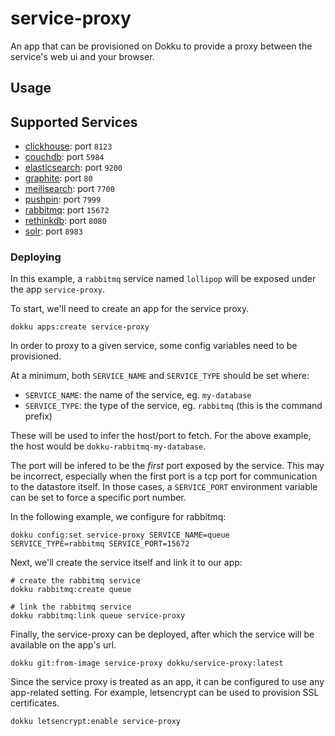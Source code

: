 # service-proxy

An app that can be provisioned on Dokku to provide a proxy between the service's web ui and your browser.

## Usage

## Supported Services

- [clickhouse](https://github.com/dokku/dokku-clickhouse): port `8123`
- [couchdb](https://github.com/dokku/dokku-couchdb): port `5984`
- [elasticsearch](https://github.com/dokku/dokku-elasticsearch): port `9200`
- [graphite](https://github.com/dokku/dokku-graphite): port `80`
- [meilisearch](https://github.com/dokku/dokku-meilisearch): port `7700`
- [pushpin](https://github.com/dokku/dokku-pushpin): port `7999`
- [rabbitmq](https://github.com/dokku/dokku-rabbitmq): port `15672`
- [rethinkdb](https://github.com/dokku/dokku-rethinkdb): port `8080`
- [solr](https://github.com/dokku/dokku-solr): port `8983`

### Deploying

In this example, a `rabbitmq` service named `lollipop` will be exposed under the app `service-proxy`.

To start, we'll need to create an app for the service proxy.

```shell
dokku apps:create service-proxy
```

In order to proxy to a given service, some config variables need to be provisioned.

At a minimum, both `SERVICE_NAME` and `SERVICE_TYPE` should be set where:

- `SERVICE_NAME`: the name of the service, eg. `my-database`
- `SERVICE_TYPE`: the type of the service, eg. `rabbitmq` (this is the command prefix)

These will be used to infer the host/port to fetch. For the above example, the host would be `dokku-rabbitmq-my-database`.

The port will be infered to be the _first_ port exposed by the service. This may be incorrect, especially when the first port is a tcp port for communication to the datastore itself. In those cases, a `SERVICE_PORT` environment variable can be set to force a specific port number.

In the following example, we configure for rabbitmq:

```shell
dokku config:set service-proxy SERVICE_NAME=queue SERVICE_TYPE=rabbitmq SERVICE_PORT=15672
```

Next, we'll create the service itself and link it to our app:

```shell
# create the rabbitmq service
dokku rabbitmq:create queue

# link the rabbitmq service
dokku rabbitmq:link queue service-proxy
```

Finally, the service-proxy can be deployed, after which the service will be available on the app's url.

```shell
dokku git:from-image service-proxy dokku/service-proxy:latest
```

Since the service proxy is treated as an app, it can be configured to use any app-related setting. For example, letsencrypt can be used to provision SSL certificates.

```shell
dokku letsencrypt:enable service-proxy
```
